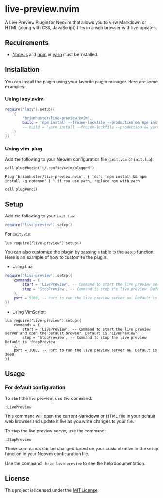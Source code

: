 # live-preview.nvim

A Live Preview Plugin for Neovim that allows you to view Markdown or HTML (along with CSS, JavaScript) files in a web browser with live updates.

## Requirements

- [Node.js](https://nodejs.org/) and [npm](https://www.npmjs.com/) or [yarn](https://yarnpkg.com/) must be installed.

## Installation

You can install the plugin using your favorite plugin manager. Here are some examples:

### Using lazy.nvim
```lua
require("lazy").setup({
    {
        'brianhuster/live-preview.nvim',
        build = 'npm install --frozen-lockfile --production && npm install -g nodemon', --- if you use npm
        -- build = 'yarn install --frozen-lockfile --production && yarn global add nodemon', --- if you use yarn
    }
})
```

### Using vim-plug

Add the following to your Neovim configuration file (`init.vim` or `init.lua`):

```vim
call plug#begin('~/.config/nvim/plugged')

Plug 'brianhuster/live-preview.nvim', { 'do': 'npm install && npm install -g nodemon' } " if you use yarn, replace npm with yarn

call plug#end()
```

## Setup

Add the following to your `init.lua`:

```lua
require('live-preview').setup()
```

For `init.vim`:

```vim
lua require('live-preview').setup()
```

You can also customize the plugin by passing a table to the `setup` function. Here is an example of how to customize the plugin:

- Using Lua:

```lua
require('live-preview').setup({
    commands = {
        start = 'LivePreview', -- Command to start the live preview server and open the default browser. Default is 'LivePreview'
        stop = 'StopPreview', -- Command to stop the live preview. Default is 'StopPreview'
    },
    port = 5500, -- Port to run the live preview server on. Default is 5500
})
```

- Using VimScript:

```vim
lua require('live-preview').setup({
    commands = {
        start = 'LivePreview', -- Command to start the live preview server and open the default browser. Default is 'LivePreview'
        stop = 'StopPreview', -- Command to stop the live preview. Default is 'StopPreview'
    },
    port = 3000, -- Port to run the live preview server on. Default is 3000
})
```

## Usage

### For default configuration 

To start the live preview, use the command:

`:LivePreview`

This command will open the current Markdown or HTML file in your default web browser and update it live as you write changes to your file.

To stop the live preview server, use the command:

`:StopPreview`

These commands can be changed based on your customization in the `setup` function in your Neovim configuration file. 

Use the command `:help live-preview` to see the help documentation.

## License 

This project is licensed under the [MIT License](LICENSE).
